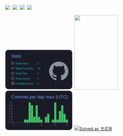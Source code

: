 <p>
  <img height="50" src="https://camo.githubusercontent.com/3913c59c7057f9c9a7f79d63c9753930e69790c8f90fbb375a78686e96165d29/68747470733a2f2f6564656e742e6769746875622e696f2f537570657254696e7949636f6e732f696d616765732f7376672f76697375616c73747564696f636f64652e737667">&nbsp;
  <img height="50" src="https://cdn2.iconfinder.com/data/icons/social-icon-3/512/social_style_3_html5-512.png">&nbsp;
  <img height="50" src="https://cdn2.iconfinder.com/data/icons/social-icon-3/512/social_style_3_css3-512.png">&nbsp;
  <img height="50" src="https://camo.githubusercontent.com/9496882abd182958bcea4238ab44f7eb8928d7a4144c150f18f6c55ceb9b4490/68747470733a2f2f6564656e742e6769746875622e696f2f537570657254696e7949636f6e732f696d616765732f7376672f6a6176617363726970742e737667">&nbsp;
  <!--<img height="50" src="https://camo.githubusercontent.com/98ce3f27aec475c03ad0441a7d4092f6b956814c7adc7f0049689dccedb82f1d/68747470733a2f2f6564656e742e6769746875622e696f2f537570657254696e7949636f6e732f696d616765732f7376672f72656163742e737667">&nbsp;
  <img height="51" src="http://iconsetc.com/icons-watermarks/flat-rounded-square-white-on-green-gradient/raphael/raphael_node-js/raphael_node-js_flat-rounded-square-white-on-green-gradient_512x512.png">&nbsp;-->
</p>
<div float="left">
<a>
<img src="https://raw.githubusercontent.com/yhuj79/yhuj79/main/profile-summary-card-output/github_dark/3-stats.svg" width=44.3%/>
</a>
<img src="https://github-readme-stats.vercel.app/api/top-langs/?username=yhuj79&hide_border=true&border_radius=10&langs_count=6&layout=compact&theme=tokyonight" width=53.3% height=245/>
</a>
</div>
<div float="left">
<a>
<img src="https://raw.githubusercontent.com/yhuj79/yhuj79/main/profile-summary-card-output/github_dark/4-productive-time.svg" width=44.3%/>
</a>
<a href="https://solved.ac/yhuj79">
  <img src="http://mazassumnida.wtf/api/v2/generate_badge?boj=yhuj79" alt="Solved.ac 프로필" width=53.3%/>
</a>
</div>
